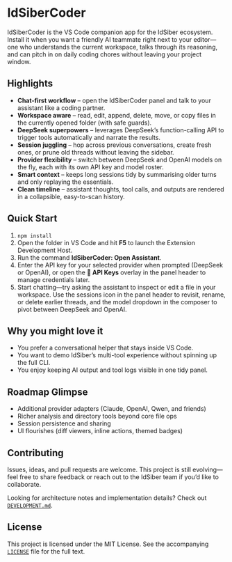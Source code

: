 # IdSiberCoder

IdSiberCoder is the VS Code companion app for the IdSiber ecosystem. Install it when you want a friendly AI teammate right next to your editor—one who understands the current workspace, talks through its reasoning, and can pitch in on daily coding chores without leaving your project window.

## Highlights

- **Chat-first workflow** – open the IdSiberCoder panel and talk to your assistant like a coding partner.
- **Workspace aware** – read, edit, append, delete, move, or copy files in the currently opened folder (with safe guards).
- **DeepSeek superpowers** – leverages DeepSeek’s function-calling API to trigger tools automatically and narrate the results.
- **Session juggling** – hop across previous conversations, create fresh ones, or prune old threads without leaving the sidebar.
- **Provider flexibility** – switch between DeepSeek and OpenAI models on the fly, each with its own API key and model roster.
- **Smart context** – keeps long sessions tidy by summarising older turns and only replaying the essentials.
- **Clean timeline** – assistant thoughts, tool calls, and outputs are rendered in a collapsible, easy-to-scan history.

## Quick Start

1. `npm install`
2. Open the folder in VS Code and hit **F5** to launch the Extension Development Host.
3. Run the command **IdSiberCoder: Open Assistant**.
4. Enter the API key for your selected provider when prompted (DeepSeek or OpenAI), or open the **🔑 API Keys** overlay in the panel header to manage credentials later.
5. Start chatting—try asking the assistant to inspect or edit a file in your workspace. Use the sessions icon in the panel header to revisit, rename, or delete earlier threads, and the model dropdown in the composer to pivot between DeepSeek and OpenAI.

## Why you might love it

- You prefer a conversational helper that stays inside VS Code.
- You want to demo IdSiber’s multi-tool experience without spinning up the full CLI.
- You enjoy keeping AI output and tool logs visible in one tidy panel.

## Roadmap Glimpse

- Additional provider adapters (Claude, OpenAI, Qwen, and friends)
- Richer analysis and directory tools beyond core file ops
- Session persistence and sharing
- UI flourishes (diff viewers, inline actions, themed badges)

## Contributing

Issues, ideas, and pull requests are welcome. This project is still evolving—feel free to share feedback or reach out to the IdSiber team if you’d like to collaborate.

Looking for architecture notes and implementation details? Check out [`DEVELOPMENT.md`](DEVELOPMENT.md).

## License

This project is licensed under the MIT License. See the accompanying [`LICENSE`](LICENSE) file for the full text.
